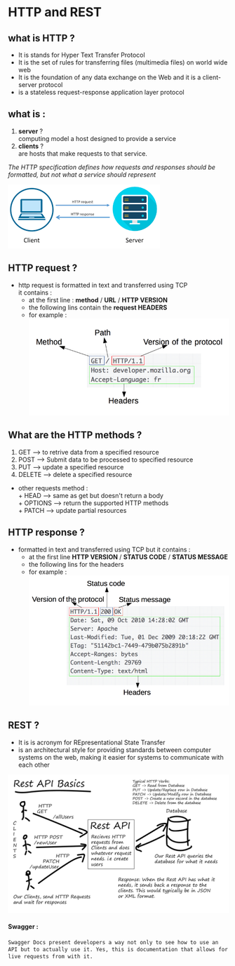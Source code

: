 # HTTP and REST


## what is HTTP ?
 - It is stands for Hyper Text Transfer Protocol 
 - It is the set of rules for transferring files (multimedia files) on world wide web  
 - It is the foundation of any data exchange on the Web and it is a client-server protocol  
 - is a stateless request-response application layer protocol  


 ## what is :  
  1. **server** ?  
     computing model a host designed to provide a service  
  2. **clients** ?  
     are hosts that make requests to that service.  
     
_The HTTP specification defines how requests and responses should be formatted, but not what a service should represent_  

 ![http request](./img/client-server.png) 


 ## HTTP request ?
   + http  request is formatted in text and transferred using TCP  
   it contains :
     - at the first line : **method** / **URL** / **HTTP VERSION**  
     - the following lins contain the **request HEADERS**  
     - for example :  
     ![http request](./img/HTTP_Request.png)  


 ## What are the HTTP methods ?  
   1. GET --> to retrive data from a specified resource  
   2. POST --> Submit data to be processed to specified resource  
   3. PUT --> update a specified resource  
   4. DELETE --> delete a specified resource  

   - other requests method :  
    + HEAD --> same as get but doesn't return a body  
    + OPTIONS --> return the supported HTTP methods  
    + PATCH --> update partial resources  


     
 ## HTTP response ?  
  + formatted in text and transferred using TCP but it contains : 
    - at the first line **HTTP VERSION** / **STATUS CODE** / **STATUS MESSAGE**  
    - the following lins for the headers  
    - for example :  
    ![http request](./img/HTTP_Response.png)  


 ## REST ?
   - It is is acronym for REpresentational State Transfer  
   -  is an architectural style for providing standards between computer systems on the web, making it easier for systems to communicate with each other  
  

  ![http request](./img/rest.png)  


  #### Swagger :  
    Swagger Docs present developers a way not only to see how to use an API but to actually use it. Yes, this is documentation that allows for live requests from with it.
  
   

  



   



 
    



